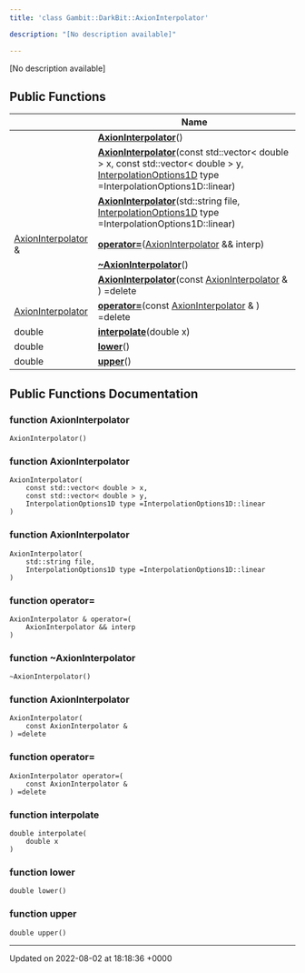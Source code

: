 ```yaml
---
title: 'class Gambit::DarkBit::AxionInterpolator'

description: "[No description available]"

---
```









[No description available]

## Public Functions

|                | Name           |
| -------------- | -------------- |
| | **[AxionInterpolator](/documentation/code/colliderbit_development/classes/classgambit_1_1darkbit_1_1axioninterpolator/#function-axioninterpolator)**() |
| | **[AxionInterpolator](/documentation/code/colliderbit_development/classes/classgambit_1_1darkbit_1_1axioninterpolator/#function-axioninterpolator)**(const std::vector< double > x, const std::vector< double > y, [InterpolationOptions1D](/documentation/code/colliderbit_development/namespaces/namespacegambit_1_1darkbit/#enum-interpolationoptions1d) type =InterpolationOptions1D::linear) |
| | **[AxionInterpolator](/documentation/code/colliderbit_development/classes/classgambit_1_1darkbit_1_1axioninterpolator/#function-axioninterpolator)**(std::string file, [InterpolationOptions1D](/documentation/code/colliderbit_development/namespaces/namespacegambit_1_1darkbit/#enum-interpolationoptions1d) type =InterpolationOptions1D::linear) |
| [AxionInterpolator](/documentation/code/colliderbit_development/classes/classgambit_1_1darkbit_1_1axioninterpolator/) & | **[operator=](/documentation/code/colliderbit_development/classes/classgambit_1_1darkbit_1_1axioninterpolator/#function-operator=)**([AxionInterpolator](/documentation/code/colliderbit_development/classes/classgambit_1_1darkbit_1_1axioninterpolator/) && interp) |
| | **[~AxionInterpolator](/documentation/code/colliderbit_development/classes/classgambit_1_1darkbit_1_1axioninterpolator/#function-~axioninterpolator)**() |
| | **[AxionInterpolator](/documentation/code/colliderbit_development/classes/classgambit_1_1darkbit_1_1axioninterpolator/#function-axioninterpolator)**(const [AxionInterpolator](/documentation/code/colliderbit_development/classes/classgambit_1_1darkbit_1_1axioninterpolator/) & ) =delete |
| [AxionInterpolator](/documentation/code/colliderbit_development/classes/classgambit_1_1darkbit_1_1axioninterpolator/) | **[operator=](/documentation/code/colliderbit_development/classes/classgambit_1_1darkbit_1_1axioninterpolator/#function-operator=)**(const [AxionInterpolator](/documentation/code/colliderbit_development/classes/classgambit_1_1darkbit_1_1axioninterpolator/) & ) =delete |
| double | **[interpolate](/documentation/code/colliderbit_development/classes/classgambit_1_1darkbit_1_1axioninterpolator/#function-interpolate)**(double x) |
| double | **[lower](/documentation/code/colliderbit_development/classes/classgambit_1_1darkbit_1_1axioninterpolator/#function-lower)**() |
| double | **[upper](/documentation/code/colliderbit_development/classes/classgambit_1_1darkbit_1_1axioninterpolator/#function-upper)**() |

## Public Functions Documentation

### function AxionInterpolator

```
AxionInterpolator()
```


### function AxionInterpolator

```
AxionInterpolator(
    const std::vector< double > x,
    const std::vector< double > y,
    InterpolationOptions1D type =InterpolationOptions1D::linear
)
```


### function AxionInterpolator

```
AxionInterpolator(
    std::string file,
    InterpolationOptions1D type =InterpolationOptions1D::linear
)
```


### function operator=

```
AxionInterpolator & operator=(
    AxionInterpolator && interp
)
```


### function ~AxionInterpolator

```
~AxionInterpolator()
```


### function AxionInterpolator

```
AxionInterpolator(
    const AxionInterpolator & 
) =delete
```


### function operator=

```
AxionInterpolator operator=(
    const AxionInterpolator & 
) =delete
```


### function interpolate

```
double interpolate(
    double x
)
```


### function lower

```
double lower()
```


### function upper

```
double upper()
```


-------------------------------

Updated on 2022-08-02 at 18:18:36 +0000